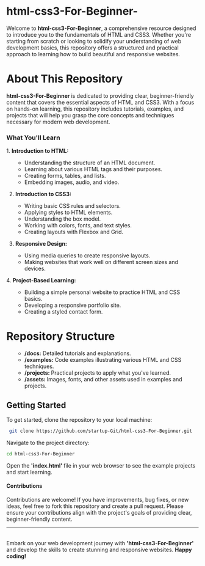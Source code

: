 # html-css3-For-Beginner-
Welcome to <b>html-css3-For-Beginner</b>, a comprehensive resource designed to introduce you to the fundamentals of HTML and CSS3. Whether you're starting from scratch or looking to solidify your understanding of web development basics, this repository offers a structured and practical approach to learning how to build beautiful and responsive websites.

# About This Repository
<b> html-css3-For-Beginner </b> is dedicated to providing clear, beginner-friendly content that covers the essential aspects of HTML and CSS3. With a focus on hands-on learning, this repository includes tutorials, examples, and projects that will help you grasp the core concepts and techniques necessary for modern web development.

<h3>What You'll Learn</h3>
1. <b> Introduction to HTML:</b>
<ul>
  <ul>
    <li>
        Understanding the structure of an HTML document.
    </li>
    <li>
      Learning about various HTML tags and their purposes.
    </li>
    <li>
      Creating forms, tables, and lists.
    </li>
    <li>
        Embedding images, audio, and video.
    </li>
  </ul>
</ul>


2. <b> Introduction to CSS3:</b>
<ul>
   <ul>
      <li>
       Writing basic CSS rules and selectors.
    </li>
    <li>
     Applying styles to HTML elements.
    </li>
    <li>
      Understanding the box model.
    </li>
    <li>
       Working with colors, fonts, and text styles.
    </li>
    <li>
      Creating layouts with Flexbox and Grid.
    </li>

   </ul>
</ul>

3. <b> Responsive Design:</b>
<ul>
<ul>
  <li>
    Using media queries to create responsive layouts.
  </li>
  <li>
    Making websites that work well on different screen sizes and devices.
  </li>
</ul>
</ul>
4. <b> Project-Based Learning:</b>
<ul>
<ul>
  <li>
    Building a simple personal website to practice HTML and CSS basics.
  </li>
  <li>
    Developing a responsive portfolio site.
  </li>
  <li>
    Creating a styled contact form.
  </li>
</ul>
</ul>


# Repository Structure
<ul>
<ul>
  <li>
    <b>/docs:</b> Detailed tutorials and explanations.
  </li>
  <li>
    <b>/examples: </b> Code examples illustrating various HTML and CSS techniques.
  </li>
  <li>
    <b>/projects: </b> Practical projects to apply what you've learned.
  </li>
  <li>
    <b>/assets: </b> Images, fonts, and other assets used in examples and projects.
  </li>
</ul>
</ul>



## Getting Started

  To get started, clone the repository to your local machine:

```bash
 git clone https://github.com/startup-Git/html-css3-For-Beginner.git
```
<p>
Navigate to the project directory:
  
```bash
cd html-css3-For-Beginner 
```
  Open the <b> 'index.html' </b> file in your web browser to see the example projects and start learning.
</p>

<h4>
  Contributions
</h4>
<p>
  Contributions are welcome! If you have improvements, bug fixes, or new ideas, feel free to fork this repository and create a pull request. Please ensure your contributions align with the project's goals of providing clear, beginner-friendly content.
</p>
<hr>
<br>
Embark on your web development journey with <b>'html-css3-For-Beginner'</b> and develop the skills to create stunning and responsive websites. <b>Happy coding!</b>

